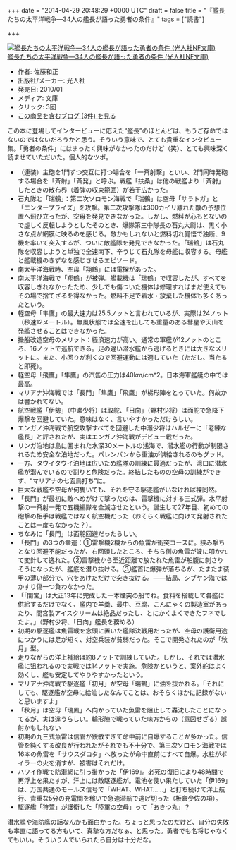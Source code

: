 
+++
date = "2014-04-29 20:48:29 +0000 UTC"
draft = false
title = "『艦長たちの太平洋戦争―34人の艦長が語った勇者の条件』"
tags = ["読書"]

+++
<div class="hatena-asin-detail"><a href="http://www.amazon.co.jp/exec/obidos/ASIN/4769820097/bestylesnet-22/"><img src="http://ecx.images-amazon.com/images/I/513QvaJlHML._SL160_.jpg" class="hatena-asin-detail-image" alt="艦長たちの太平洋戦争―34人の艦長が語った勇者の条件 (光人社NF文庫)" title="艦長たちの太平洋戦争―34人の艦長が語った勇者の条件 (光人社NF文庫)"/></a><div class="hatena-asin-detail-info"><a href="http://www.amazon.co.jp/exec/obidos/ASIN/4769820097/bestylesnet-22/">艦長たちの太平洋戦争―34人の艦長が語った勇者の条件 (光人社NF文庫)</a><ul><li><span class="hatena-asin-detail-label">作者:</span> 佐藤和正</li><li><span class="hatena-asin-detail-label">出版社/メーカー:</span> 光人社</li><li><span class="hatena-asin-detail-label">発売日:</span> 2010/01</li><li><span class="hatena-asin-detail-label">メディア:</span> 文庫</li><li> <span class="hatena-asin-detail-label">クリック</span>: 3回</li><li><a href="http://d.hatena.ne.jp/asin/4769820097/bestylesnet-22" target="_blank">この商品を含むブログ (3件) を見る</a></li></ul></div><div class="hatena-asin-detail-foot"></div></div>この本に登場してインタービューに応えた“艦長”のほとんどは、もうご存命ではないのではないだろうかと思う。そういう意味で、とても貴重なインタビュー集。「勇者の条件」にはまったく興味がなかったのだけど（笑）、とても興味深く読ませていただいた。個人的なツボ。

<ul>
<li>（連装）主砲を1門ずつ交互に打つ場合を「一斉射撃」といい、2門同時発砲する場合を「斉射」「斉発」と呼ぶ。戦艦「扶桑」は他の戦艦より「斉射」したときの散布界（着弾の収束範囲）が若干広かった。</li>
<li>石丸隊と「瑞鶴」：第二次ソロモン海戦で「瑞鶴」は空母「サラトガ」と「エンタープライズ」を攻撃。第二次攻撃隊は300カイリ離れた敵の予想位置へ飛び立ったが、空母を発見できなかった。しかし、燃料が心もとないので虚しく反転しようとしたそのとき、爆隊第三中隊長の石丸大尉は、黒く小さな点が網膜に映るのを感じる。敵かもしれないと燃料切れ覚悟で独断、9機を率いて突入するが、ついに敵艦隊を発見できなかった。「瑞鶴」は石丸隊を収容しようと単独で全速南下、辛うじて石丸隊を母艦に収容する。母艦と艦載機のきずなを感じさせるエピソード。</li>
<li>南太平洋海戦時、空母「翔鶴」には電探があった。</li>
<li>南太平洋海戦で「翔鶴」が被弾。艦載機は「瑞鶴」で収容したが、すべてを収容しきれなかったため、少しでも傷ついた機体は修理すればまだ使えてもその場で捨てざるを得なかった。燃料不足で着水・放棄した機体も多くあったという。</li>
<li>軽空母「隼鷹」の最大速力は25.5ノットと言われているが、実際は24ノット（秒速12メートル）。無風状態では全速を出しても重量のある彗星や天山を発艦させることはできなかった。</li>
<li>操船改造空母のメリット：経済速力が高い。通常の軍艦が12ノットのところ、16ノットで巡航できる。足の遅い潜水艦から逃げるときには大きなメリットに。また、小回りが利くので回避運動には適していた（ただし、当たると即死）。</li>
<li>軽空母「飛鷹」「隼鷹」の汽缶の圧力は40km/cm^2。日本海軍艦艇の中では最高。</li>
<li>マリアナ沖海戦では「長門」「隼鷹」「飛鷹」が梯形陣をとっていた。何故かは書かれてない。</li>
<li>航空戦艦「伊勢」（中瀬少将）は取舵、「日向」（野村少将）は面舵で急降下爆撃を回避していた。意味はなく、言いやすかっただけらしい。</li>
<li>エンガノ沖海戦で航空攻撃すべてを回避した中瀬少将はハルゼーに「老練な艦長」と評されたが、実はエンガノ沖海戦がデビュー戦だった。</li>
<li>リンガ泊地は島に囲まれた水深30メートルの浅海で、潜水艦の行動が制限されるため安全な泊地だった。パレンバンから重油が供給されるのもグッド。</li>
<li>一方、タウイタウイ泊地は広いため艦隊の訓練に最適だったが、湾口に潜水艦が潜んでいるので割りと危険だった。終結したものの空母の訓練ができず、“マリアナの七面鳥打ち”に。</li>
<li>巨大な戦艦や空母が何隻いても、それを守る駆逐艦がいなければ裸同然。</li>
<li>「長門」が最初に敵へめがけて撃ったのは、雷撃機に対する三式弾。水平射撃の一斉射一発で五機編隊を全滅させたという。誕生して27年目、初めての砲撃の相手は戦艦ではなく航空機だった（おそらく戦艦に向けて発射されたことは一度もなかった？）。</li>
<li>ちなみに「長門」は面舵回避だったらしい。</li>
<li>「長門」の3つの幸運：①雷撃機2機からの魚雷が衝突コースに。挟み撃ちとなり回避不能だったが、右回頭したところ、そちら側の魚雷が波に叩かれて変針して逸れた。②雷撃機から至近距離で放たれた魚雷が船腹に刺さりそうになったが、艦底を潜り抜ける。③艦首に爆弾が落ちるが、たまたま装甲の薄い部分で、穴をあけただけで突き抜ける。――結局、シブヤン海ではかすり傷一つ負わなかった。</li>
<li>「「間宮」は大正13年に完成した一本煙突の船でね。食料を搭載して各艦に供給するだけでなく、艦内で羊羹、最中、豆腐、こんにゃくの製造室があったり、間宮製アイスクリームは絶品だったし、とにかくよくできたフネでしたよ。」（野村少将、「日向」艦長を務める）</li>
<li>初期の駆逐艦は魚雷戦を念頭に置いた艦隊決戦用だったが、空母の護衛用途につかうには足が短く、対空兵装が貧弱だった。そこで開発されたのが「秋月」型。</li>
<li>走りながらの洋上補給は約8ノットで訓練していた。しかし、それでは潜水艦に狙われるので実戦では14ノットで実施。危険かというと、案外舵はよく効くし、艦も安定してやりやすかったという。</li>
<li>マリアナ沖海戦で駆逐艦「初月」が空母「瑞鶴」に油を抜かれる。「それにしても、駆逐艦が空母に給油したなんてことは、おそらくほかに記録がないと思いますよ」</li>
<li>「秋月」は空母「瑞鳳」へ向かっていた魚雷を阻止して轟沈したことになってるが、実は違うらしい。輪形陣で戦っていた味方からの（意図せざる）誤射かもしれない</li>
<li>初期の九三式魚雷は信管が鋭敏すぎて命中前に自爆することが多かった。信管を鈍くする改良が行われたがそれでも不十分で、第三次ソロモン海戦では16本の魚雷を「サウスダコタ」へ放ったが命中直前にすべて自爆。水柱がボイラーの火を消すが、被害はそれだけ。</li>
<li>ハワイ作戦で防潜網に引っ掛かった「伊169」。必死の復旧により48時間で再浮上を果たすが、洋上には敵駆逐艦が。電池を使い果たしていた「伊169」は、万国共通のモールス信号で「WHAT、WHAT……」と打ち続けて洋上航行、貴重な5分の充電間を稼いで急速潜航で逃げ切った（板倉少佐の項）。</li>
<li>駆逐艦「狩萱」が護衛した「陸軍の空母」って「あきつ丸」？</li>
</ul>潜水艦や海防艦の話なんかも面白かった。ちょっと思ったのだけど、自分の失敗も率直に語ってる方もいて、真摯な方だなぁ、と思った。勇者でも名将じゃなくてもいい。そういう人でいられたら自分は十分だな。


